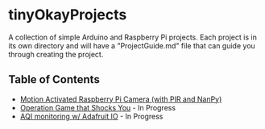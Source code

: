 # tinyOkayProjects
A collection of simple Arduino and Raspberry Pi projects. Each project is in its own directory and will have a "ProjectGuide.md" file that can guide you through creating the project. 

## Table of Contents
- [Motion Activated Raspberry Pi Camera (with PIR and NanPy)](https://github.com/okyang/tinyOkayProjects/blob/master/pir_activated_cam/ProjectGuide.md)
- [Operation Game that Shocks You]() - In Progress
- [AQI monitoring w/ Adafruit IO]() - In Progress

